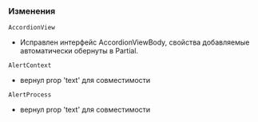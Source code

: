 ### Изменения
 
`AccordionView`
 
 - Исправлен интерфейс AccordionViewBody, свойства добавляемые автоматически обернуты в Partial.
  
`AlertContext`

- вернул prop 'text' для совместимости


`AlertProcess`

- вернул prop 'text' для совместимости

